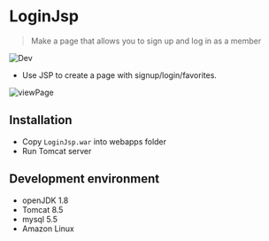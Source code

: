 # LoginJsp
> Make a page that allows you to sign up and log in as a member

![Dev][dev-image]
- Use JSP to create a page with signup/login/favorites.

![viewPage](https://user-images.githubusercontent.com/25261274/83368926-82809000-a3f5-11ea-8d15-38a551cba5cb.PNG)

## Installation
- Copy `LoginJsp.war` into webapps folder
- Run Tomcat server

## Development environment
- openJDK 1.8
- Tomcat 8.5
- mysql 5.5
- Amazon Linux


<!-- Markdown link & img dfn's -->
[dev-image]: https://img.shields.io/badge/Dev-Web-orange
